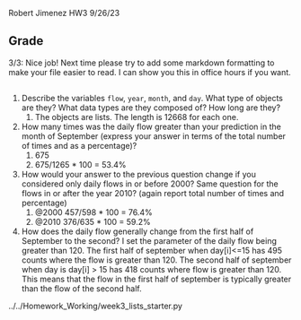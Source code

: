 Robert Jimenez 
HW3 
9/26/23

## Grade
3/3: Nice job!
Next time please try to add some markdown formatting to make your file easier to read. I can show you this in office hours if you want. 
##

1. Describe the variables `flow`, `year`, `month`, and `day`. What type of objects are they? What data types are they composed of? How long are they? 
   1. The objects are lists. The length is 12668 for each one. 
2. How many times was the daily flow greater than your prediction in the month of September (express your answer in terms of the total number of times and as a percentage)?
   1. 675
   2. 675/1265 * 100 = 53.4%
3. How would your answer to the previous question change if you considered only daily flows in or before 2000? Same question for the flows in or after the year 2010? (again report total number of times and percentage)
   1. @2000 457/598 * 100 = 76.4%
   2. @2010 376/635 * 100 = 59.2%
4. How does the daily flow generally change from the first half of September to the second?
   I set the parameter of the daily flow being greater than 120. The first half of september when day[i]<=15 has 495 counts where the flow is greater than 120. The second half of september when day is day[i] > 15 has 418 counts where flow is greater than 120. This means that the flow in the first half of september is typically greater than the flow of the second half. 

../../Homework_Working/week3_lists_starter.py